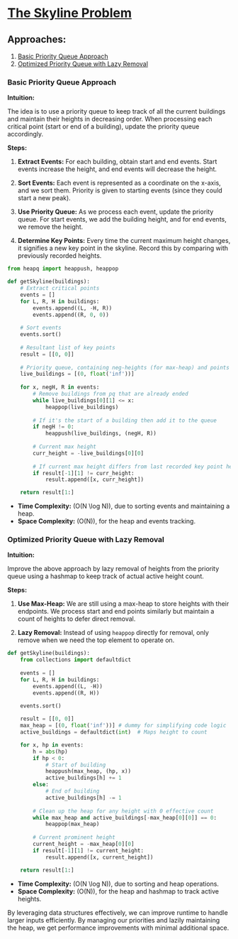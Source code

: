 # [The Skyline Problem](https://leetcode.com/problems/the-skyline-problem/)

## Approaches:
1. [Basic Priority Queue Approach](#basic-priority-queue-approach)
2. [Optimized Priority Queue with Lazy Removal](#optimized-priority-queue-with-lazy-removal)

### Basic Priority Queue Approach

**Intuition:**

The idea is to use a priority queue to keep track of all the current buildings and maintain their heights in decreasing order. When processing each critical point (start or end of a building), update the priority queue accordingly.

**Steps:**

1. **Extract Events:** For each building, obtain start and end events. Start events increase the height, and end events will decrease the height.
   
2. **Sort Events:** Each event is represented as a coordinate on the x-axis, and we sort them. Priority is given to starting events (since they could start a new peak).

3. **Use Priority Queue:** As we process each event, update the priority queue. For start events, we add the building height, and for end events, we remove the height.

4. **Determine Key Points:** Every time the current maximum height changes, it signifies a new key point in the skyline. Record this by comparing with previously recorded heights.

```python
from heapq import heappush, heappop

def getSkyline(buildings):
    # Extract critical points
    events = []
    for L, R, H in buildings:
        events.append((L, -H, R))
        events.append((R, 0, 0))
    
    # Sort events
    events.sort()
    
    # Resultant list of key points
    result = [[0, 0]]
    
    # Priority queue, containing neg-heights (for max-heap) and points
    live_buildings = [(0, float('inf'))] 
    
    for x, negH, R in events:
        # Remove buildings from pq that are already ended
        while live_buildings[0][1] <= x:
            heappop(live_buildings)
        
        # If it's the start of a building then add it to the queue
        if negH != 0:
            heappush(live_buildings, (negH, R))
        
        # Current max height
        curr_height = -live_buildings[0][0]
        
        # If current max height differs from last recorded key point height
        if result[-1][1] != curr_height:
            result.append([x, curr_height])

    return result[1:]

```

- **Time Complexity:** \(O(N \log N)\), due to sorting events and maintaining a heap.
- **Space Complexity:** \(O(N)\), for the heap and events tracking.

### Optimized Priority Queue with Lazy Removal

**Intuition:**

Improve the above approach by lazy removal of heights from the priority queue using a hashmap to keep track of actual active height count.

**Steps:**

1. **Use Max-Heap:** We are still using a max-heap to store heights with their endpoints. We process start and end points similarly but maintain a count of heights to defer direct removal.

2. **Lazy Removal:** Instead of using `heappop` directly for removal, only remove when we need the top element to operate on.

```python
def getSkyline(buildings):
    from collections import defaultdict
    
    events = []
    for L, R, H in buildings:
        events.append((L, -H))
        events.append((R, H))
    
    events.sort()

    result = [[0, 0]]
    max_heap = [(0, float('inf'))] # dummy for simplifying code logic
    active_buildings = defaultdict(int)  # Maps height to count

    for x, hp in events:
        h = abs(hp)
        if hp < 0:
            # Start of building
            heappush(max_heap, (hp, x))
            active_buildings[h] += 1
        else:
            # End of building
            active_buildings[h] -= 1
        
        # Clean up the heap for any height with 0 effective count
        while max_heap and active_buildings[-max_heap[0][0]] == 0:
            heappop(max_heap)
        
        # Current prominent height
        current_height = -max_heap[0][0]
        if result[-1][1] != current_height:
            result.append([x, current_height])

    return result[1:]

```

- **Time Complexity:** \(O(N \log N)\), due to sorting and heap operations.
- **Space Complexity:** \(O(N)\), for the heap and hashmap to track active heights.

By leveraging data structures effectively, we can improve runtime to handle larger inputs efficiently. By managing our priorities and lazily maintaining the heap, we get performance improvements with minimal additional space.

